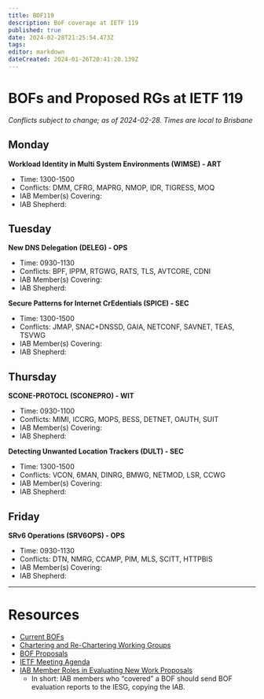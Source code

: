 ```yaml
---
title: BOF119
description: BoF coverage at IETF 119
published: true
date: 2024-02-28T21:25:54.473Z
tags: 
editor: markdown
dateCreated: 2024-01-26T20:41:20.139Z
---
```


# BOFs and Proposed RGs at IETF 119

*Conflicts subject to change; as of 2024-02-28. Times are local to Brisbane*

## Monday

**Workload Identity in Multi System Environments (WIMSE) - ART**
* Time: 1300-1500
* Conflicts: DMM, CFRG, MAPRG, NMOP, IDR, TIGRESS, MOQ
* IAB Member(s) Covering:
* IAB Shepherd: 


## Tuesday

**New DNS Delegation (DELEG) - OPS**
* Time: 0930-1130
* Conflicts: BPF, IPPM, RTGWG, RATS, TLS, AVTCORE, CDNI
* IAB Member(s) Covering:
* IAB Shepherd: 

**Secure Patterns for Internet CrEdentials (SPICE) - SEC**
* Time: 1300-1500
* Conflicts: JMAP, SNAC+DNSSD, GAIA, NETCONF, SAVNET, TEAS, TSVWG
* IAB Member(s) Covering:
* IAB Shepherd: 


## Thursday

**SCONE-PROTOCL (SCONEPRO) - WIT**
* Time: 0930-1100
* Conflicts: MIMI, ICCRG, MOPS, BESS, DETNET, OAUTH, SUIT
* IAB Member(s) Covering:
* IAB Shepherd: 

**Detecting Unwanted Location Trackers (DULT) - SEC**
* Time: 1300-1500
* Conflicts: VCON, 6MAN, DINRG, BMWG, NETMOD, LSR, CCWG
* IAB Member(s) Covering:
* IAB Shepherd: 

## Friday

**SRv6 Operations (SRV6OPS) - OPS**
* Time: 0930-1130
* Conflicts: DTN, NMRG, CCAMP, PIM, MLS, SCITT, HTTPBIS
* IAB Member(s) Covering:
* IAB Shepherd: 


---
 # Resources

- [Current BOFs](https://datatracker.ietf.org/wg/bofs/)
- [Chartering and Re-Chartering Working Groups](https://datatracker.ietf.org/group/chartering/)
- [BOF Proposals](https://datatracker.ietf.org/doc/bof-requestst)
- [IETF Meeting Agenda](https://datatracker.ietf.org/meeting/agenda/)
- [IAB Member Roles in Evaluating New Work Proposals](https://datatracker.ietf.org/doc/statement-iab-member-roles-in-evaluating-new-work-proposals/)
    - In short: IAB members who “covered” a BOF should send BOF evaluation reports to the IESG, copying the IAB.


